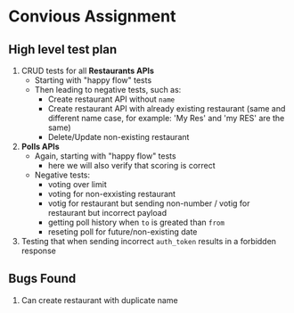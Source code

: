 # Convious Assignment

## High level test plan

1. CRUD tests for all **Restaurants APIs**
   - Starting with "happy flow" tests
   - Then leading to negative tests, such as:
     - Create restaurant API without `name`
     - Create restaurant API with already existing restaurant (same and different name case, for example: 'My Res' and 'my RES' are the same)
     - Delete/Update non-existing restaurant
2. **Polls APIs**
   - Again, starting with "happy flow" tests
     - here we will also verify that scoring is correct
   - Negative tests:
     - voting over limit
     - voting for non-exxisting restaurant
     - votig for restaurant but sending non-number / votig for restaurant but incorrect payload
     - getting poll history when `to` is greated than `from`
     - reseting poll for future/non-existing date
3. Testing that when sending incorrect `auth_token` results in a forbidden response

## Bugs Found

1. Can create restaurant with duplicate name
